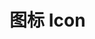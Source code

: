 # 图标 Icon

<script setup>
import IconPage from "../../components/icon-page/src/index.vue";
</script>

<icon-page></icon-page>
